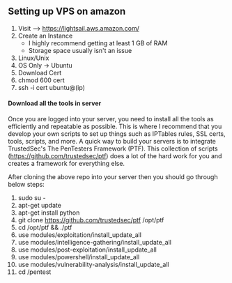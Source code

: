 ## Setting up VPS on amazon
1. Visit --> https://lightsail.aws.amazon.com/ 
2. Create an Instance 
	- I highly recommend getting at least 1 GB of RAM 
	- Storage space usually isn't an issue 
3. Linux/Unix 
4. OS Only -> Ubuntu 
5. Download Cert
6. chmod 600 cert 
7. ssh -i cert ubuntu@(ip)

#### Download all the tools in server
Once you are logged into your server, you need to install all the tools as efficiently and repeatable as possible. This is where I recommend that you develop your own scripts to set up things such as IPTables rules, SSL certs, tools, scripts, and more. A quick way to build your servers is to integrate TrustedSec's The PenTesters Framework (PTF). This collection of scripts (https://github.com/trustedsec/ptf) does a lot of the hard work for you and creates a framework for everything else.

After cloning the above repo into your server then you should go through below steps:
1. sudo su - 
2. apt-get update 
3. apt-get install python 
4. git clone https://github.com/trustedsec/ptf /opt/ptf 
5. cd /opt/ptf && ./ptf 
6. use modules/exploitation/install_update_all 
7. use modules/intelligence-gathering/install_update_all 
8. use modules/post-exploitation/install_update_all 
9. use modules/powershell/install_update_all 
10. use modules/vulnerability-analysis/install_update_all 
11. cd /pentest